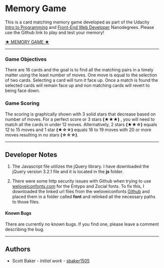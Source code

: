 # Memory Game

This is a card matching memory game developed as part of the Udacity [Intro to Programming](https://www.udacity.com/course/intro-to-programming-nanodegree--nd000) and [Front-End Web Developer](https://www.udacity.com/course/front-end-web-developer-nanodegree--nd001) Nanodegrees. Please use the Github link to play and test your memory!

[★ MEMORY GAME ★](https://sbaker1505.github.io/Match_Game/)

--------------------------------------------------------------------------------

### Game Objectives

There are 16 cards and the goal is to find all the matching pairs in a timely matter using the least number of moves. One move is equal to the selection of two cards. Selecting a card will turn it face up. Once a match is found the selected cards will remain face up and non matching cards will revert to being face down.

### Game Scoring

The scoring is graphically shown with 3 solid stars that decrease based on number of moves. For a perfect score or 3 stars **(★★★)** , you will need to match all the cards in under 12 moves. Alternatively, 2 stars **(★★☆)** equals 12 to 15 moves and 1 star **(★☆☆)** equals 16 to 19 moves with 20 or more moves resulting in no stars **(☆☆☆)**.

--------------------------------------------------------------------------------

## Developer Notes

1. The Javascript file utilizes the jQuery library. I have downloaded the jQuery version 3.2.1 file and it is located in the **js** folder.

2. There were some http security issues with Github when trying to use [weloveiconfonts.com](http://weloveiconfonts.com) for the Entypo and Zocial fonts. To fix this, I downloaded the linked url files from the weloveiconfonts [Github](https://github.com/TimPietrusky/weloveiconfonts) and placed them in a folder called **font** and relinked all the necessary paths to those files.

#### Known Bugs

There are currently no known bugs. If you find one, please leave a comment describing the bug.

--------------------------------------------------------------------------------

## Authors

- Scott Baker - _Initial work_ - [sbaker1505](https://github.com/sbaker1505)
